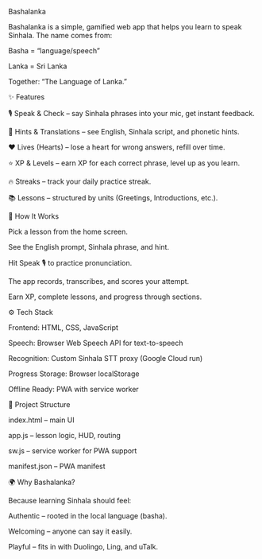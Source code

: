 Bashalanka

Bashalanka is a simple, gamified web app that helps you learn to speak Sinhala.
The name comes from:

Basha = “language/speech”

Lanka = Sri Lanka

Together: “The Language of Lanka.”

✨ Features

🎙️ Speak & Check – say Sinhala phrases into your mic, get instant feedback.

📝 Hints & Translations – see English, Sinhala script, and phonetic hints.

❤️ Lives (Hearts) – lose a heart for wrong answers, refill over time.

⭐ XP & Levels – earn XP for each correct phrase, level up as you learn.

🔥 Streaks – track your daily practice streak.

📚 Lessons – structured by units (Greetings, Introductions, etc.).

🚀 How It Works

Pick a lesson from the home screen.

See the English prompt, Sinhala phrase, and hint.

Hit Speak 🎙️ to practice pronunciation.

The app records, transcribes, and scores your attempt.

Earn XP, complete lessons, and progress through sections.

⚙️ Tech Stack

Frontend: HTML, CSS, JavaScript

Speech: Browser Web Speech API for text-to-speech

Recognition: Custom Sinhala STT proxy (Google Cloud run)

Progress Storage: Browser localStorage

Offline Ready: PWA with service worker

📂 Project Structure

index.html – main UI

app.js – lesson logic, HUD, routing

sw.js – service worker for PWA support

manifest.json – PWA manifest

🌍 Why Bashalanka?

Because learning Sinhala should feel:

Authentic – rooted in the local language (basha).

Welcoming – anyone can say it easily.

Playful – fits in with Duolingo, Ling, and uTalk.
